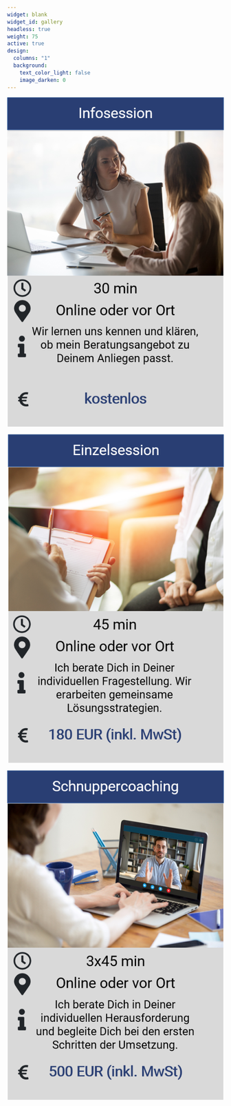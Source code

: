 ```yaml
---
widget: blank
widget_id: gallery
headless: true
weight: 75
active: true
design:
  columns: "1"
  background:
    text_color_light: false
    image_darken: 0
---
```



![](infosession.png)

![](einzelsession.png)

![](schnuppercoaching.png)
